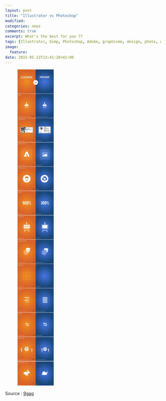 ```yaml
---
layout: post
title: "Illustrator vs Photoshop"
modified:
categories: news
comments: true
excerpt: What's the best for you ?? 
tags: [Illustrator, Gimp, Photoshop, Adobe, graphisme, design, photo, ux, ui, software, soft, 3D]
image:
  feature: 
date: 2015-05-22T13:41:20+02:00
---
```


<figure>
	<img src="../images/illuvsphoto.jpg">
</figure>

Source : <a href="http://9gag.com/gag/aZxYOb3?ref=fbp">9gag</a>